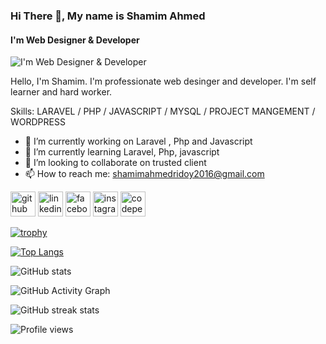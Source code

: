### Hi There 👋, My name is Shamim Ahmed
#### I'm Web Designer & Developer
![I'm Web Designer & Developer](https://i.ibb.co/cg4tvd2/banner.png)

Hello, I'm Shamim. I'm professionate web desinger and developer. I'm self learner and hard worker.

Skills:  LARAVEL / PHP / JAVASCRIPT / MYSQL / PROJECT MANGEMENT / WORDPRESS

- 🔭 I’m currently working on Laravel , Php and Javascript
- 🌱 I’m currently learning Laravel, Php, javascript
- 👯 I’m looking to collaborate on trusted client 
- 📫 How to reach me: shamimahmedridoy2016@gmail.com 


[<img src='https://cdn.jsdelivr.net/npm/simple-icons@3.0.1/icons/github.svg' alt='github' height='40'>](https://github.com/shamim2001)  [<img src='https://cdn.jsdelivr.net/npm/simple-icons@3.0.1/icons/linkedin.svg' alt='linkedin' height='40'>](https://www.linkedin.com/in/in/shamimdev//)  [<img src='https://cdn.jsdelivr.net/npm/simple-icons@3.0.1/icons/facebook.svg' alt='facebook' height='40'>](https://www.facebook.com/shamimahmed23)  [<img src='https://cdn.jsdelivr.net/npm/simple-icons@3.0.1/icons/instagram.svg' alt='instagram' height='40'>](https://www.instagram.com//md_shamimahmed_/)  [<img src='https://cdn.jsdelivr.net/npm/simple-icons@3.0.1/icons/codepen.svg' alt='codepen' height='40'>](https://codepen.io/shamim2001)  

[![trophy](https://github-profile-trophy.vercel.app/?username=shamim2001)](https://github.com/ryo-ma/github-profile-trophy)

[![Top Langs](https://github-readme-stats.vercel.app/api/top-langs/?username=shamim2001)](https://github.com/anuraghazra/github-readme-stats)

![GitHub stats](https://github-readme-stats.vercel.app/api?username=shamim2001&show_icons=true)  

![GitHub Activity Graph](https://activity-graph.herokuapp.com/graph?username=shamim2001)  

![GitHub streak stats](https://github-readme-streak-stats.herokuapp.com/?user=shamim2001)  

![Profile views](https://gpvc.arturio.dev/shamim2001)  
